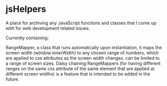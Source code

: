 # jsHelpers
A place for archiving any JavaScript functions and classes that I come up with for web development related issues.

Currently containing:

RangeMapper, a class that runs automatically upon instantiation, it maps the screen width (window.innerWidth) to any chosen range of numbers, which are applied to css attributes as the screen width changes. can be limited to a range of screen sizes. Daisy chaining RangeMappers (for having different ranges on the same css attribute of the same element that are applied at different screen widths) is a feature that is intended to be added in the future.
